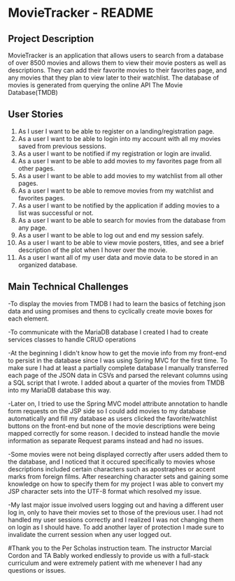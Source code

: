 # MovieTracker - README


## Project Description
MovieTracker is an application that allows users to search from a database of over 8500 movies and allows them to view their movie posters as well as descriptions. They can add their favorite movies to their favorites page, and any movies that they plan to view later to their watchlist. The database of movies is generated from querying the online API The Movie Database(TMDB)

## User Stories
1. As I user I want to be able to register on a landing/registration page.
2. As a user I want to be able to login into my account with all my movies saved from previous sessions.
3. As a user I want to be notified if my registration or login are invalid.
4. As a user I want to be able to add movies to my favorites page from all other pages.
5. As a user I want to be able to add movies to my watchlist from all other pages.
6. As a user I want to be able to remove movies from my watchlist and favorites pages.
7. As a user I want to be notified by the application if adding movies to a list was successful or not.
8. As a user I want to be able to search for movies from the database from any page.
9. As a user I want to be able to log out and end my session safely.
10. As a user I want to be able to view movie posters, titles, and see a brief description of the plot when I hover over the movie.
11. As a user I want all of my user data and movie data to be stored in an organized database.

## Main Technical Challenges
-To display the movies from TMDB I had to learn the basics of fetching json data and using promises and thens to cyclically create movie boxes for each element.

-To communicate with the MariaDB database I created I had to create services classes to handle CRUD operations

-At the beginning I didn't know how to get the movie info from my front-end to persist in the database since I was using Spring MVC for the first time. To make sure I had at least a partially complete database I manually transferred each page of the JSON data in CSVs and parsed the relevant columns using a SQL script that I wrote. I added about a quarter of the movies from TMDB into my MariaDB database this way.

-Later on, I tried to use the Spring MVC model attribute annotation to handle form requests on the JSP side so I could add movies to my database automatically and fill my database as users clicked the favorite/watchlist buttons on the front-end but none of the movie descriptions were being mapped correctly for some reason. I decided to instead handle the movie information as separate Request params instead and had no issues.

-Some movies were not being displayed correctly after users added them to the database, and I noticed that it occured specifically to movies whose descriptions included certain characters such as apostraphes or accent marks from foreign films. After researching character sets and gaining some knowledge on how to specify them for my project I was able to convert my JSP character sets into the UTF-8 format which resolved my issue.

-My last major issue involved users logging out and having a different user log in, only to have their movies set to those of the previous user. I had not handled my user sessions correctly and I realized I was not changing them on login as I should have. To add another layer of protection I made sure to invalidate the current session when any user logged out.

#Thank you to the Per Scholas instruction team. The instructor Marcial Cordon and TA Bably worked endlessly to provide us with a full-stack curriculum and were extremely patient with me whenever I had any questions or issues.

